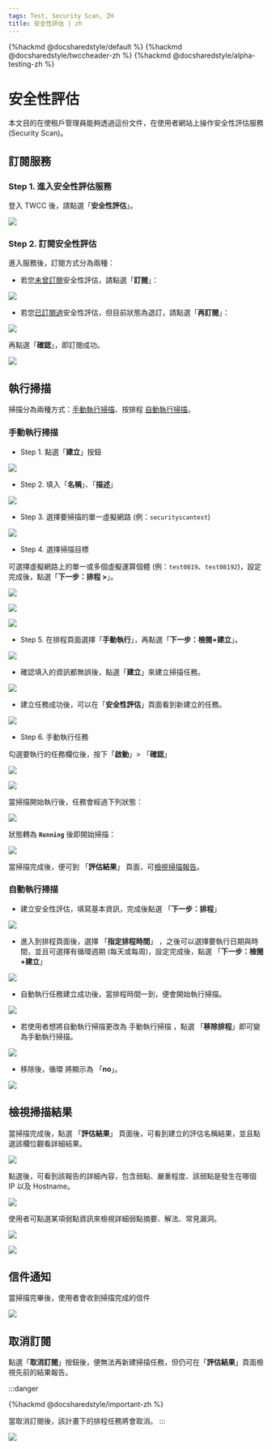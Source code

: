 ```yaml
---
tags: Test, Security Scan, ZH
title: 安全性評估 | zh
---
```


{%hackmd @docsharedstyle/default %}
{%hackmd @docsharedstyle/twccheader-zh %}
{%hackmd @docsharedstyle/alpha-testing-zh %}

# 安全性評估

本文目的在使租戶管理員能夠透過這份文件，在使用者網站上操作安全性評估服務 (Security Scan)。

## 訂閱服務

### Step 1. 進入安全性評估服務


登入 TWCC 後，請點選「**安全性評估**」。  


![](https://cos.twcc.ai/SYS-MANUAL/uploads/upload_096954ffe228787a0b7d5fd9600f7ec8.png)



### Step 2. 訂閱安全性評估


進入服務後，訂閱方式分為兩種：

- 若您<ins>未曾訂閱</ins>安全性評估，請點選「**訂閱**」：

![](https://cos.twcc.ai/SYS-MANUAL/uploads/upload_bcd0d0637746ae4f2f4dabfb26bcafac.png)


- 若您<ins>已訂閱過</ins>安全性評估，但目前狀態為退訂，請點選「**再訂閱**」：


![](https://cos.twcc.ai/SYS-MANUAL/uploads/upload_3328916bca413b6e572c9210dbd0e5a3.png)

再點選「**確認**」，即訂閱成功。

![](https://cos.twcc.ai/SYS-MANUAL/uploads/upload_9c66185a0139757b1510784496d58962.png)



## 執行掃描

掃描分為兩種方式：[手動執行掃描](#手動執行掃描)、按排程 [自動執行掃描](#自動執行掃描)。

### 手動執行掃描

- Step 1. 點選「**建立**」按鈕

![](https://cos.twcc.ai/SYS-MANUAL/uploads/upload_a0313760fe5b5ee3dd60e307e81f631b.png)


- Step 2. 填入「**名稱**」、「**描述**」

![](https://cos.twcc.ai/SYS-MANUAL/uploads/upload_84dcb06361c45d65d0e4c4a60a666352.png)

- Step 3. 選擇要掃描的單一虛擬網路 (例：`securityscantest`)

![](https://cos.twcc.ai/SYS-MANUAL/uploads/upload_87d3fc2548c3a4dbb24a495c43626e3b.png)

- Step 4. 選擇掃描目標
 
可選擇虛擬網路上的單一或多個虛擬運算個體 (例：`test0819`、`test08192`)，設定完成後，點選「**下一步：排程 >**」。

![](https://cos.twcc.ai/SYS-MANUAL/uploads/upload_234f90482fae7b045c9cda4bd5796c3d.png)

![](https://cos.twcc.ai/SYS-MANUAL/uploads/upload_4c36860fc8f71efaec1d6fa2882ae824.png)

![](https://cos.twcc.ai/SYS-MANUAL/uploads/upload_2cb992eca90c0b8888345cbfa44e50ed.png)

- Step 5. 在排程頁面選擇「**手動執行**」，再點選「**下一步：檢閱+建立**」。


![](https://cos.twcc.ai/SYS-MANUAL/uploads/upload_16d2b5bbdddb2d34fbae51ff4cc8bfd2.png)


- 確認填入的資訊都無誤後，點選「**建立**」來建立掃描任務。

![](https://cos.twcc.ai/SYS-MANUAL/uploads/upload_786434d8cdd5e81a9cb83569f12050fb.png)

- 建立任務成功後，可以在「**安全性評估**」頁面看到新建立的任務。

![](https://cos.twcc.ai/SYS-MANUAL/uploads/upload_829fbe43102eddd9d5edbcd1faf10986.png)

- Step 6. 手動執行任務
 
勾選要執行的任務欄位後，按下「**啟動**」> 「**確認**」

![](https://cos.twcc.ai/SYS-MANUAL/uploads/upload_3887c393108b34200277148dcff85fa3.png)


![](https://cos.twcc.ai/SYS-MANUAL/uploads/upload_a44f543b1631e4169c2ffc3206037edd.png)


當掃描開始執行後，任務會經過下列狀態：

![](https://cos.twcc.ai/SYS-MANUAL/uploads/upload_82d3fdb6ac2c6f51c0541b7c1c6d2ff6.png)

狀態轉為 **`Running`** 後即開始掃描：

![](https://cos.twcc.ai/SYS-MANUAL/uploads/upload_9eead5125593287c91f5197999fc22b9.png)

當掃描完成後，便可到 「**評估結果**」 頁面，可[檢視掃描報告](#檢視掃描報告)。

### 自動執行掃描

- 建立安全性評估，填寫基本資訊，完成後點選 「**下一步：排程**」

![](https://cos.twcc.ai/SYS-MANUAL/uploads/upload_9aa5b7918e97a9550a3508df2fb8dbac.png)


- 進入到排程頁面後，選擇 「**指定排程時間**」 ，之後可以選擇要執行日期與時間，並且可選擇有循環週期 (每天或每周)，設定完成後，點選 「**下一步：檢閱 +建立**」


![](https://cos.twcc.ai/SYS-MANUAL/uploads/upload_b052b9f4825acf71caff410deeb1d309.png)

- 自動執行任務建立成功後，當排程時間一到，便會開始執行掃描。

![](https://cos.twcc.ai/SYS-MANUAL/uploads/upload_c1562a3343faa2346ef5c74f49205670.png)

- 若使用者想將自動執行掃描更改為 手動執行掃描 ，點選 「**移除排程**」即可變為手動執行掃描。

![](https://cos.twcc.ai/SYS-MANUAL/uploads/upload_f7f2c6dc834f184eea7e758b61516310.png)

- 移除後，循環 將顯示為 「**no**」。

![](https://cos.twcc.ai/SYS-MANUAL/uploads/upload_65ba9516a5b50ba953f09c9cf4e24a25.png)

## 檢視掃描結果

當掃描完成後，點選 「**評估結果**」 頁面後，可看到建立的評估名稱結果，並且點選該欄位觀看詳細結果。

![](https://cos.twcc.ai/SYS-MANUAL/uploads/upload_00f16fb416c76ad008a0d9077b8583d8.png)

點選後，可看到該報告的詳細內容，包含弱點、嚴重程度、該弱點是發生在哪個 IP 以及 Hostname。

![](https://cos.twcc.ai/SYS-MANUAL/uploads/upload_da0dc5268d40589c42e3f21b70fcdba2.png)

使用者可點選某項弱點資訊來檢視詳細弱點摘要、解法、常見漏洞。

![](https://cos.twcc.ai/SYS-MANUAL/uploads/upload_4628e1f7cc92a138def54b80cc69cb69.png)

![](https://cos.twcc.ai/SYS-MANUAL/uploads/upload_0682aaa405bfe6115587bbbaf2ef5f5e.png)

## 信件通知

當掃描完畢後，使用者會收到掃描完成的信件

![](https://cos.twcc.ai/SYS-MANUAL/uploads/upload_e6b4e121e9600a24f512f9bc458b19ab.png)


## 取消訂閱

點選「**取消訂閱**」按鈕後，便無法再新建掃描任務，但仍可在「**評估結果**」頁面檢視先前的結果報告。

:::danger

{%hackmd @docsharedstyle/important-zh %}

當取消訂閱後，該計畫下的排程任務將會取消。
:::


![](https://cos.twcc.ai/SYS-MANUAL/uploads/upload_cb9162dc617d8c4dc417960adff25bd9.png)